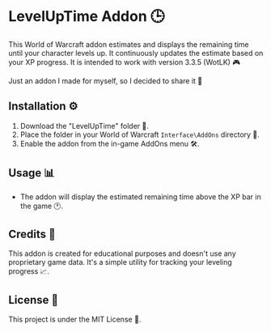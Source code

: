 # LevelUpTime Addon 🕒

This World of Warcraft addon estimates and displays the remaining time until your character levels up. It continuously updates the estimate based on your XP progress. It is intended to work with version 3.3.5 (WotLK) 🎮

Just an addon I made for myself, so I decided to share it 👏

## Installation ⚙️

1. Download the "LevelUpTime" folder 📁.
2. Place the folder in your World of Warcraft `Interface\AddOns` directory 📂.
3. Enable the addon from the in-game AddOns menu 🛠️.

## Usage 📊

- The addon will display the estimated remaining time above the XP bar in the game 🕐.

## Credits 🙌

This addon is created for educational purposes and doesn't use any proprietary game data. It's a simple utility for tracking your leveling progress 📈.

## License 📜

This project is under the MIT License 📄.
